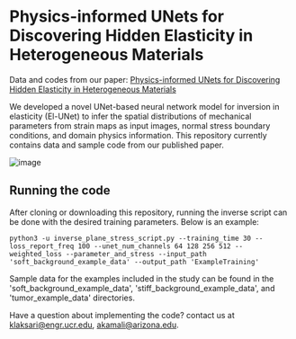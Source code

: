 # Physics-informed UNets for Discovering Hidden Elasticity in Heterogeneous Materials
Data and codes from our paper: 
[Physics-informed UNets for Discovering Hidden Elasticity in Heterogeneous Materials](https://doi.org/10.1016/j.jmbbm.2023.106228)


We developed a novel UNet-based neural network model for inversion in elasticity (El-UNet) to infer the spatial distributions of mechanical parameters from strain maps as input images, normal stress boundary conditions, and domain physics information.
This repository currently contains data and sample code from our published paper.


![image](https://github.com/klaksari/2D_El-UNet/assets/60515966/0806bfa6-2222-4f6a-bf08-404b27d2b0c9)


## Running the code
After cloning or downloading this repository, running the inverse script can be done with the desired training parameters. Below is an example:

```
python3 -u inverse_plane_stress_script.py --training_time 30 --loss_report_freq 100 --unet_num_channels 64 128 256 512 --weighted_loss --parameter_and_stress --input_path 'soft_background_example_data' --output_path 'ExampleTraining'
```


Sample data for the examples included in the study can be found in the 'soft_background_example_data', 'stiff_background_example_data', and 'tumor_example_data' directories.


Have a question about implementing the code? contact us at [klaksari@engr.ucr.edu](mailto:klaksari@engr.ucr.edu), [akamali@arizona.edu](mailto:akamali@arizona.edu).

